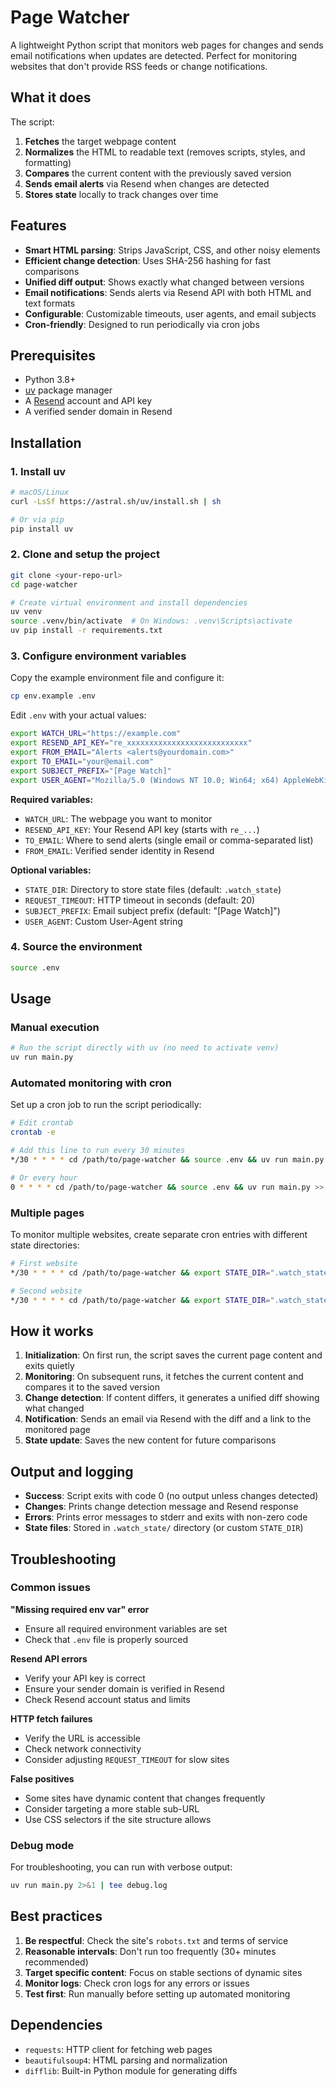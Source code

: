 # Page Watcher

A lightweight Python script that monitors web pages for changes and sends email notifications when updates are detected. Perfect for monitoring websites that don't provide RSS feeds or change notifications.

## What it does

The script:
1. **Fetches** the target webpage content
2. **Normalizes** the HTML to readable text (removes scripts, styles, and formatting)
3. **Compares** the current content with the previously saved version
4. **Sends email alerts** via Resend when changes are detected
5. **Stores state** locally to track changes over time

## Features

- **Smart HTML parsing**: Strips JavaScript, CSS, and other noisy elements
- **Efficient change detection**: Uses SHA-256 hashing for fast comparisons
- **Unified diff output**: Shows exactly what changed between versions
- **Email notifications**: Sends alerts via Resend API with both HTML and text formats
- **Configurable**: Customizable timeouts, user agents, and email subjects
- **Cron-friendly**: Designed to run periodically via cron jobs

## Prerequisites

- Python 3.8+
- [uv](https://github.com/astral-sh/uv) package manager
- A [Resend](https://resend.com) account and API key
- A verified sender domain in Resend

## Installation

### 1. Install uv

```bash
# macOS/Linux
curl -LsSf https://astral.sh/uv/install.sh | sh

# Or via pip
pip install uv
```

### 2. Clone and setup the project

```bash
git clone <your-repo-url>
cd page-watcher

# Create virtual environment and install dependencies
uv venv
source .venv/bin/activate  # On Windows: .venv\Scripts\activate
uv pip install -r requirements.txt
```

### 3. Configure environment variables

Copy the example environment file and configure it:

```bash
cp env.example .env
```

Edit `.env` with your actual values:

```bash
export WATCH_URL="https://example.com"
export RESEND_API_KEY="re_xxxxxxxxxxxxxxxxxxxxxxxxxxx"
export FROM_EMAIL="Alerts <alerts@yourdomain.com>"
export TO_EMAIL="your@email.com"
export SUBJECT_PREFIX="[Page Watch]"
export USER_AGENT="Mozilla/5.0 (Windows NT 10.0; Win64; x64) AppleWebKit/537.36"
```

**Required variables:**
- `WATCH_URL`: The webpage you want to monitor
- `RESEND_API_KEY`: Your Resend API key (starts with `re_...`)
- `TO_EMAIL`: Where to send alerts (single email or comma-separated list)
- `FROM_EMAIL`: Verified sender identity in Resend

**Optional variables:**
- `STATE_DIR`: Directory to store state files (default: `.watch_state`)
- `REQUEST_TIMEOUT`: HTTP timeout in seconds (default: 20)
- `SUBJECT_PREFIX`: Email subject prefix (default: "[Page Watch]")
- `USER_AGENT`: Custom User-Agent string

### 4. Source the environment

```bash
source .env
```

## Usage

### Manual execution

```bash
# Run the script directly with uv (no need to activate venv)
uv run main.py
```

### Automated monitoring with cron

Set up a cron job to run the script periodically:

```bash
# Edit crontab
crontab -e

# Add this line to run every 30 minutes
*/30 * * * * cd /path/to/page-watcher && source .env && uv run main.py >> /var/log/page-watcher.log 2>&1

# Or every hour
0 * * * * cd /path/to/page-watcher && source .env && uv run main.py >> /var/log/page-watcher.log 2>&1
```

### Multiple pages

To monitor multiple websites, create separate cron entries with different state directories:

```bash
# First website
*/30 * * * * cd /path/to/page-watcher && export STATE_DIR=".watch_state_site1" && source .env && uv run main.py

# Second website  
*/30 * * * * cd /path/to/page-watcher && export STATE_DIR=".watch_state_site2" && source .env && uv run main.py
```

## How it works

1. **Initialization**: On first run, the script saves the current page content and exits quietly
2. **Monitoring**: On subsequent runs, it fetches the current content and compares it to the saved version
3. **Change detection**: If content differs, it generates a unified diff showing what changed
4. **Notification**: Sends an email via Resend with the diff and a link to the monitored page
5. **State update**: Saves the new content for future comparisons

## Output and logging

- **Success**: Script exits with code 0 (no output unless changes detected)
- **Changes**: Prints change detection message and Resend response
- **Errors**: Prints error messages to stderr and exits with non-zero code
- **State files**: Stored in `.watch_state/` directory (or custom `STATE_DIR`)

## Troubleshooting

### Common issues

**"Missing required env var" error**
- Ensure all required environment variables are set
- Check that `.env` file is properly sourced

**Resend API errors**
- Verify your API key is correct
- Ensure your sender domain is verified in Resend
- Check Resend account status and limits

**HTTP fetch failures**
- Verify the URL is accessible
- Check network connectivity
- Consider adjusting `REQUEST_TIMEOUT` for slow sites

**False positives**
- Some sites have dynamic content that changes frequently
- Consider targeting a more stable sub-URL
- Use CSS selectors if the site structure allows

### Debug mode

For troubleshooting, you can run with verbose output:

```bash
uv run main.py 2>&1 | tee debug.log
```

## Best practices

1. **Be respectful**: Check the site's `robots.txt` and terms of service
2. **Reasonable intervals**: Don't run too frequently (30+ minutes recommended)
3. **Target specific content**: Focus on stable sections of dynamic sites
4. **Monitor logs**: Check cron logs for any errors or issues
5. **Test first**: Run manually before setting up automated monitoring

## Dependencies

- `requests`: HTTP client for fetching web pages
- `beautifulsoup4`: HTML parsing and normalization
- `difflib`: Built-in Python module for generating diffs
